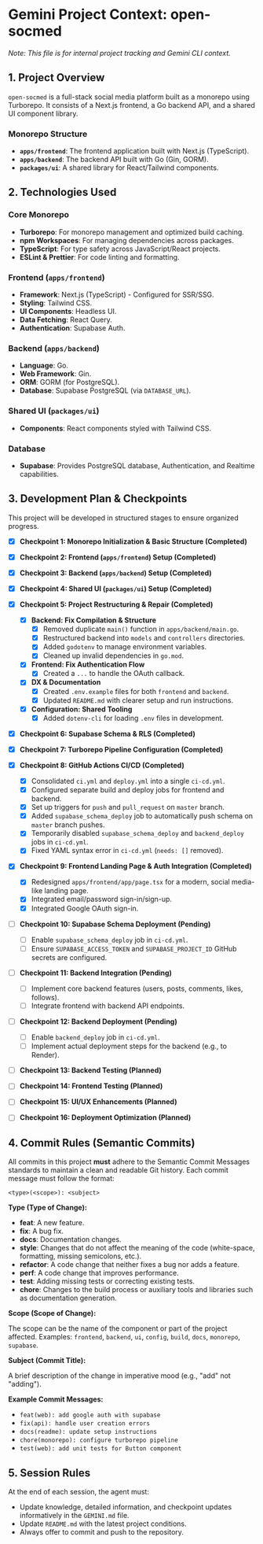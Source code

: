 # Gemini Project Context: open-socmed

*Note: This file is for internal project tracking and Gemini CLI context.*

## 1. Project Overview

`open-socmed` is a full-stack social media platform built as a monorepo using Turborepo. It consists of a Next.js frontend, a Go backend API, and a shared UI component library.

### Monorepo Structure

- **`apps/frontend`**: The frontend application built with Next.js (TypeScript).
- **`apps/backend`**: The backend API built with Go (Gin, GORM).
- **`packages/ui`**: A shared library for React/Tailwind components.

## 2. Technologies Used

### Core Monorepo

- **Turborepo**: For monorepo management and optimized build caching.
- **npm Workspaces**: For managing dependencies across packages.
- **TypeScript**: For type safety across JavaScript/React projects.
- **ESLint & Prettier**: For code linting and formatting.

### Frontend (`apps/frontend`)

- **Framework**: Next.js (TypeScript) - Configured for SSR/SSG.
- **Styling**: Tailwind CSS.
- **UI Components**: Headless UI.
- **Data Fetching**: React Query.
- **Authentication**: Supabase Auth.

### Backend (`apps/backend`)

- **Language**: Go.
- **Web Framework**: Gin.
- **ORM**: GORM (for PostgreSQL).
- **Database**: Supabase PostgreSQL (via `DATABASE_URL`).

### Shared UI (`packages/ui`)

- **Components**: React components styled with Tailwind CSS.

### Database

- **Supabase**: Provides PostgreSQL database, Authentication, and Realtime capabilities.

## 3. Development Plan & Checkpoints

This project will be developed in structured stages to ensure organized progress.

- [x] **Checkpoint 1: Monorepo Initialization & Basic Structure (Completed)**

- [x] **Checkpoint 2: Frontend (`apps/frontend`) Setup (Completed)**

- [x] **Checkpoint 3: Backend (`apps/backend`) Setup (Completed)**

- [x] **Checkpoint 4: Shared UI (`packages/ui`) Setup (Completed)**

- [x] **Checkpoint 5: Project Restructuring & Repair (Completed)**
  - [x] **Backend: Fix Compilation & Structure**
    - [x] Removed duplicate `main()` function in `apps/backend/main.go`.
    - [x] Restructured backend into `models` and `controllers` directories.
    - [x] Added `godotenv` to manage environment variables.
    - [x] Cleaned up invalid dependencies in `go.mod`.
  - [x] **Frontend: Fix Authentication Flow**
    - [x] Created a `...` to handle the OAuth callback.
  - [x] **DX & Documentation**
    - [x] Created `.env.example` files for both `frontend` and `backend`.
    - [x] Updated `README.md` with clearer setup and run instructions.
  - [x] **Configuration: Shared Tooling**
    - [x] Added `dotenv-cli` for loading `.env` files in development.

- [x] **Checkpoint 6: Supabase Schema & RLS (Completed)**

- [x] **Checkpoint 7: Turborepo Pipeline Configuration (Completed)**

- [x] **Checkpoint 8: GitHub Actions CI/CD (Completed)**
  - [x] Consolidated `ci.yml` and `deploy.yml` into a single `ci-cd.yml`.
  - [x] Configured separate build and deploy jobs for frontend and backend.
  - [x] Set up triggers for `push` and `pull_request` on `master` branch.
  - [x] Added `supabase_schema_deploy` job to automatically push schema on `master` branch pushes.
  - [x] Temporarily disabled `supabase_schema_deploy` and `backend_deploy` jobs in `ci-cd.yml`.
  - [x] Fixed YAML syntax error in `ci-cd.yml` (`needs: []` removed).

- [x] **Checkpoint 9: Frontend Landing Page & Auth Integration (Completed)**
  - [x] Redesigned `apps/frontend/app/page.tsx` for a modern, social media-like landing page.
  - [x] Integrated email/password sign-in/sign-up.
  - [x] Integrated Google OAuth sign-in.

- [ ] **Checkpoint 10: Supabase Schema Deployment (Pending)**
  - [ ] Enable `supabase_schema_deploy` job in `ci-cd.yml`.
  - [ ] Ensure `SUPABASE_ACCESS_TOKEN` and `SUPABASE_PROJECT_ID` GitHub secrets are configured.

- [ ] **Checkpoint 11: Backend Integration (Pending)**
  - [ ] Implement core backend features (users, posts, comments, likes, follows).
  - [ ] Integrate frontend with backend API endpoints.

- [ ] **Checkpoint 12: Backend Deployment (Pending)**
  - [ ] Enable `backend_deploy` job in `ci-cd.yml`.
  - [ ] Implement actual deployment steps for the backend (e.g., to Render).

- [ ] **Checkpoint 13: Backend Testing (Planned)**

- [ ] **Checkpoint 14: Frontend Testing (Planned)**

- [ ] **Checkpoint 15: UI/UX Enhancements (Planned)**

- [ ] **Checkpoint 16: Deployment Optimization (Planned)**

## 4. Commit Rules (Semantic Commits)

All commits in this project **must** adhere to the Semantic Commit Messages standards to maintain a clean and readable Git history. Each commit message must follow the format:

```
<type>(<scope>): <subject>
```

**Type (Type of Change):**

- **feat**: A new feature.
- **fix**: A bug fix.
- **docs**: Documentation changes.
- **style**: Changes that do not affect the meaning of the code (white-space, formatting, missing semicolons, etc.).
- **refactor**: A code change that neither fixes a bug nor adds a feature.
- **perf**: A code change that improves performance.
- **test**: Adding missing tests or correcting existing tests.
- **chore**: Changes to the build process or auxiliary tools and libraries such as documentation generation.

**Scope (Scope of Change):**

The scope can be the name of the component or part of the project affected. Examples: `frontend`, `backend`, `ui`, `config`, `build`, `docs`, `monorepo`, `supabase`.

**Subject (Commit Title):**

A brief description of the change in imperative mood (e.g., "add" not "adding").

**Example Commit Messages:**

- `feat(web): add google auth with supabase`
- `fix(api): handle user creation errors`
- `docs(readme): update setup instructions`
- `chore(monorepo): configure turborepo pipeline`
- `test(web): add unit tests for Button component`

## 5. Session Rules

At the end of each session, the agent must:

- Update knowledge, detailed information, and checkpoint updates informatively in the `GEMINI.md` file.
- Update `README.md` with the latest project conditions.
- Always offer to commit and push to the repository.
